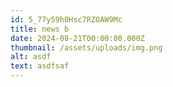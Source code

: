 ```yaml
---
id: 5_77yS9h0Hsc7RZOAW9Mc
title: news b
date: 2024-08-21T00:00:00.000Z
thumbnail: /assets/uploads/img.png
alt: asdf
text: asdfsaf
---
```

